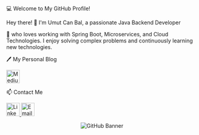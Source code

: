 💻 Welcome to My GitHub Profile!

Hey there! 
👋 I'm Umut Can Bal, a passionate Java Backend Developer 

🚀 who loves working with Spring Boot, Microservices, and Cloud Technologies. I enjoy solving complex problems and continuously learning new technologies.

🖊️ My Personal Blog
<p align="left">
  <a href="https://medium.com/@umutcanbal" target="_blank">
    <img src="https://img.shields.io/badge/Medium-000000?style=for-the-badge&logo=medium&logoColor=white" alt="Medium" height="35">
  </a>
</p>

📫 Contact Me
<p align="left"> <a href="https://www.linkedin.com/in/umutcanbal/" target="_blank">
    <img src="https://img.shields.io/badge/LinkedIn-0077B5?style=for-the-badge&logo=linkedin&logoColor=white" alt="LinkedIn" height="35">
  </a>
  <a href="mailto:umutcanbal123@gmail.com">
    <img src="https://img.shields.io/badge/Email-D14836?style=for-the-badge&logo=gmail&logoColor=white" alt="Email" height="35">
  </a>
</p>

<p align="center">
  <img src="https://raw.githubusercontent.com/umutcan0/profile-png/main/DALL%C2%B7E%202025-03-01%2021.26.04%20-%20A%20futuristic%20and%20dynamic%20GitHub%20banner%20featuring%20a%20tech-savvy%20theme.%20The%20background%20should%20include%20a%20dark%2C%20cyberpunk-inspired%20design%20with%20blue%20neon%20ac.webp" alt="GitHub Banner">
</p>

